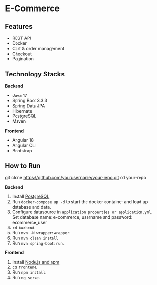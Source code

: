 # E-Commerce

## Features
- REST API
- Docker
- Cart & order management
- Checkout
- Pagination
## Technology Stacks
**Backend**
- Java 17
- Spring Boot 3.3.3
- Spring Data JPA
- Hibernate
- PostgreSQL
- Maven

**Frontend**
- Angular 18
- Angular CLI
- Bootstrap

## How to  Run

git clone https://github.com/yourusername/your-repo.git
cd your-repo

**Backend**

1. Install [PostgreSQL](https://www.postgresql.org/download/)
2. Run `docker-compose up -d` to start the docker container and load up database and data.
3. Configure datasource in `application.properties or application.yml`. 
Set database name: e-commerce,
username and password: ecommerce_user
4. `cd backend`.
5. Run `mvn -N wrapper:wrapper`.
6. Run `mvn clean install`
7. Run `mvn spring-boot:run`.

**Frontend**
1. Install [Node.js and npm](https://www.npmjs.com/get-npm)
2. `cd frontend`.
3. Run `npm install`.
4. Run `ng serve`.